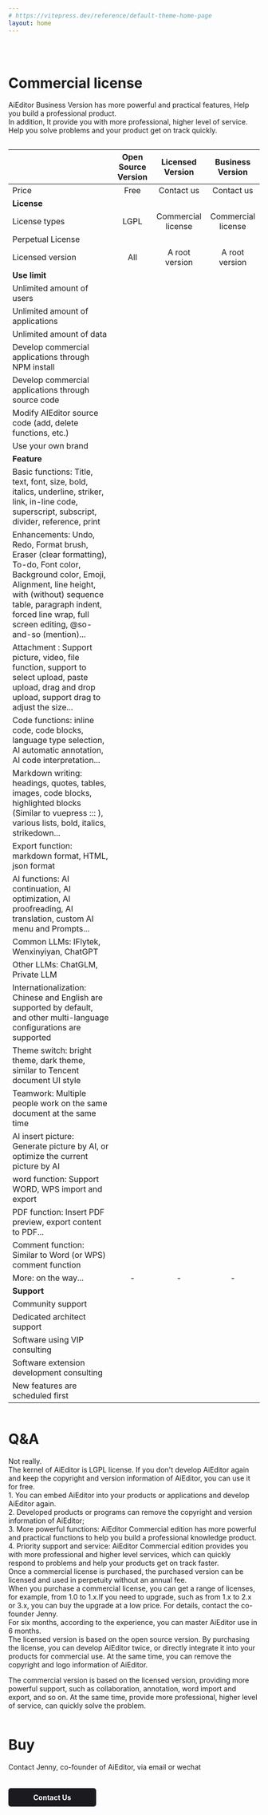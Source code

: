 ```yaml
---
# https://vitepress.dev/reference/default-theme-home-page
layout: home
---
```







<div class="feature" style="margin-top: 80px">

# Commercial license
AiEditor Business Version has more powerful and practical features,
Help you build a professional product.<br />
In addition, It provide you with more professional, higher level of service.<br />
Help you solve problems and your product get on track quickly.
</div>


<div style="display: flex;justify-content: center">
<div class="versions">



|                                                                                                                                                                                                                                                        |    Open Source Version    |     Licensed Version     |  Business Version  |
|--------------------------------------------------------------------------------------------------------------------------------------------------------------------------------------------------------------------------------------------------------|:---------:|:-----------:|:------:|
| Price                                                                                                                                                                                                                                                  |    Free     |    Contact us     | Contact us |
| **License**                                                                                                                                                                                                                                            |
| License types                                                                                                                                                                                                                                          |   LGPL    |    Commercial license    |   Commercial license   |
| Perpetual License                                                                                                                                                                                                                                      | <Check /> |  <Check />  |   <Check />   |
| Licensed version                                                                                                                                                                                                                                       |    All     |    A root version    |  A root version   |
| **Use limit**                                                                                                                                                                                                                                          |
| Unlimited amount of users                                                                                                                                                                                                                              |     <Check />     |  <Check />  |   <Check />   |
| Unlimited amount of applications                                                                                                                                                                                                                       |     <Check />     |  <Check />  |   <Check />   |
| Unlimited amount of data                                                                                                                                                                                                                               |     <Check />     |  <Check />  |   <Check />   |
| Develop commercial applications through NPM install                                                                                                                                                                                                    | <Check /> | <Check /> | <Check /> |
| Develop commercial applications through source code                                                                                                                                                                                                    | <Close /> | <Check /> | <Check /> |
| Modify AIEditor source code (add, delete functions, etc.)                                                                                                                                                                                              | <Close /> | <Check /> | <Check /> |
| Use your own brand                                                                                                                                                                                                                                     | <Close /> |  <Check />  |   <Check />   |
| **Feature**                                                                                                                                                                                                                                            |
| Basic functions: Title, text, font, size, bold, italics, underline, striker, link, in-line code, superscript, subscript, divider, reference, print                                                                                                     | <Check /> |  <Check />  |   <Check />   |
| Enhancements: Undo, Redo, Format brush, Eraser (clear formatting), To-do, Font color, Background color, Emoji, Alignment, line height, with (without) sequence table, paragraph indent, forced line wrap, full screen editing, @so-and-so (mention)... | <Check /> |  <Check />  |   <Check />   |
| Attachment : Support picture, video, file function, support to select upload, paste upload, drag and drop upload, support drag to adjust the size...                                                                                                   | <Check /> |  <Check />  |   <Check />   |
| Code functions: inline code, code blocks, language type selection, AI automatic annotation, AI code interpretation...                                                                                                                                  | <Check /> |  <Check />  |   <Check />   |
| Markdown writing: headings, quotes, tables, images, code blocks, highlighted blocks (Similar to vuepress ::: ), various lists, bold, italics, strikedown...                                                                                            | <Check /> |  <Check />  |   <Check />   |
| 	Export function: markdown format, HTML, json format                                                                                                                                                                                                   | <Check /> |  <Check />  |   <Check />   |
| AI functions: AI continuation, AI optimization, AI proofreading, AI translation, custom AI menu and Prompts...                                                                                                                                         | <Check /> |  <Check />  |   <Check />   |
| Common LLMs: IFlytek, Wenxinyiyan, ChatGPT                                                                                                                                                                                                             | <Check /> |  <Check />  |   <Check />   |
| Other LLMs: ChatGLM, Private LLM                                                                                                                                                                                                                       | <Close />  |  <Close />   |   <Check />   |
| Internationalization: Chinese and English are supported by default, and other multi-language configurations are supported                                                                                                                              | <Check /> |  <Check />  |   <Check />   |
| Theme switch: bright theme, dark theme, similar to Tencent document UI style                                                                                                                                                                           | <Check /> |  <Check />  |   <Check />   |
| Teamwork: Multiple people work on the same document at the same time                                                                                                                                                                                   | <Close />  | <Close />  |   <Check />   |
| AI insert picture: Generate picture by AI, or optimize the current picture by AI                                                                                                                                                                       | <Close /> |  <Close />   |   <Check />   |
| word function: Support WORD, WPS import and export                                                                                                                                                                                                     |<Close />  |  <Close />   |   <Check />   |
| PDF function: Insert PDF preview, export content to PDF...                                                                                                                                                                                             | <Close />  |  <Close />   |   <Check />   |
| Comment function: Similar to Word (or WPS) comment function                                                                                                                                                                                            |<Close />  | <Close />   |   <Check />   |
| More: on the way...                                                                                                                                                                                                                                    | - | -  |   -   |
| **Support**                                                                                                                                                                                                                                            |
| Community support                                                                                                                                                                                                                                      |    <Check />   | <Check /> |   <Check />   |
| Dedicated architect support                                                                                                                                                                                                                            |    <Close />    | <Check /> |   <Check />   |
| Software using VIP consulting                                                                                                                                                                                                                          |    <Close />     |  <Check />   |   <Check />   |
| Software extension development consulting                                                                                                                                                                                                              |    <Close />     | <Check />   |   <Check />   |
| New features are scheduled first                                                                                                                                                                                                                       |    <Close />     |  <Check />   |   <Check />   |


</div>
</div>




<div class="feature">

# Q&A

</div>


<div style="display: flex;justify-content: center">
<div class="versions-qa">

<div class="versions-qa-list">
<Question title="Do I have to buy a commercial license for commercial use?">
Not really.<br/>
The kernel of AiEditor is LGPL license. If you don't develop AiEditor again and keep the copyright and version information of AiEditor, you can use it for free.
</Question>
</div>

<div class="versions-qa-list">
<Question title="The benefits of buying commercial license?" >
1. You can embed AiEditor into your products or applications and develop AiEditor again.<br/>
2. Developed products or programs can remove the copyright and version information of AiEditor;<br/>
3. More powerful functions: AiEditor Commercial edition has more powerful and practical functions to help you build a professional knowledge product.<br/>
4. Priority support and service: AiEditor Commercial edition provides you with more professional and higher level services, which can quickly respond to problems and help your products get on track faster.
</Question>

</div>

</div>

</div>

<div style="display: flex;justify-content: center">
<div class="versions-qa">

<div class="versions-qa-list">
<Question title="What is 'perpetual authorization'?">
Once a commercial license is purchased, the purchased version can be licensed and used in perpetuity without an annual fee.

</Question>
</div>

<div class="versions-qa-list">
<Question title="What is a 'root version'?">
When you purchase a commercial license, you can get a range of licenses, for example, from 1.0 to 1.x.If you need to upgrade, such as from 1.x to 2.x or 3.x, you can buy the upgrade at a low price. For details, contact the co-founder Jenny.
</Question>
</div>

</div>

</div>

<div style="display: flex;justify-content: center">
<div class="versions-qa">

<div class="versions-qa-list">
<Question title="How long is technical support valid?" >
For six months, according to the experience, you can master AiEditor use in 6 months.
</Question>
</div>
<div class="versions-qa-list">
<Question title="The difference between licensed and commercial versions?" >
The licensed version is based on the open source version. By purchasing the license, you can develop AiEditor twice, or directly integrate it into your products for commercial use. At the same time, you can remove the copyright and logo information of AiEditor.<br/>

The commercial version is based on the licensed version, providing more powerful support, such as collaboration, annotation, word import and export, and so on. At the same time, provide more professional, higher level of service, can quickly solve the problem.
</Question>
</div>


</div>

</div>


<div class="feature">

# Buy

Contact Jenny, co-founder of AiEditor, via email or wechat


<p><a target="_blank" href="contact-us" style="background: #1b1b1f;color: #fff;padding: 10px 50px;border-radius: 5px;font-weight: bold;font-size: 14px;margin: 20px 0 40px 0;text-decoration:none;display:inline-block;">
Contact Us
</a></p>
</div>



